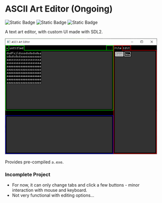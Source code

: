 # ASCII Art Editor (Ongoing)

![Static Badge](https://img.shields.io/badge/C%2B%2B-v11.2-blue)
![Static Badge](https://img.shields.io/badge/OpenCV-v4.5.2-red)
![Static Badge](https://img.shields.io/badge/SDL-v2.0-green)

A text art editor, with custom UI made with SDL2. 

![Ascii art](./assets/asciiart.png)

Provides pre-compiled `a.exe`.

### Incomplete Project
+ For now, it can only change tabs and click a few buttons - minor interaction with mouse and keyboard.
+ Not very functional with editing options...